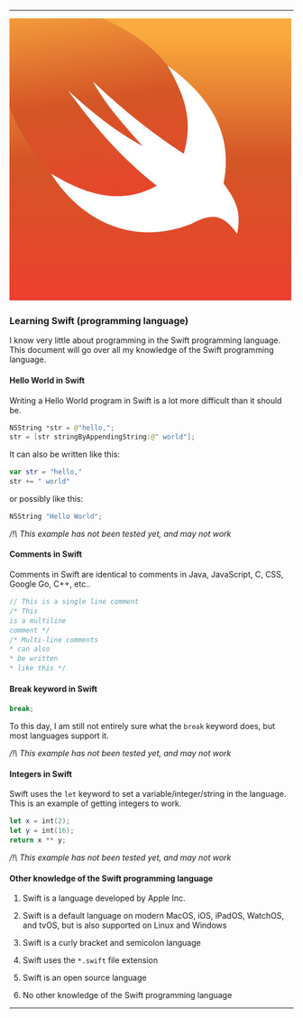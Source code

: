 
***

![/SwiftLogo.jpeg](/SwiftLogo.jpeg)

### Learning Swift (programming language)

I know very little about programming in the Swift programming language. This document will go over all my knowledge of the Swift programming language.

#### Hello World in Swift

Writing a Hello World program in Swift is a lot more difficult than it should be.

```swift
NSString *str = @"hello,";
str = [str stringByAppendingString:@" world"];
```

It can also be written like this:

```swift
var str = "hello,"
str += " world"
```

or possibly like this:

```swift
NSString "Hello World";
```

_/!\ This example has not been tested yet, and may not work_

#### Comments in Swift

Comments in Swift are identical to comments in Java, JavaScript, C, CSS, Google Go, C++, etc..

```swift
// This is a single line comment
/* This
is a multiline
comment */
/* Multi-line comments
* can also
* be written
* like this */
```

#### Break keyword in Swift

```swift
break;
```

To this day, I am still not entirely sure what the `break` keyword does, but most languages support it.

_/!\ This example has not been tested yet, and may not work_

#### Integers in Swift

Swift uses the `let` keyword to set a variable/integer/string in the language. This is an example of getting integers to work.

```swift
let x = int(2);
let y = int(16);
return x ** y;
```

_/!\ This example has not been tested yet, and may not work_

#### Other knowledge of the Swift programming language

1. Swift is a language developed by Apple Inc.

2. Swift is a default language on modern MacOS, iOS, iPadOS, WatchOS, and tvOS, but is also supported on Linux and Windows

3. Swift is a curly bracket and semicolon language

4. Swift uses the `*.swift` file extension

5. Swift is an open source language

6. No other knowledge of the Swift programming language

***
